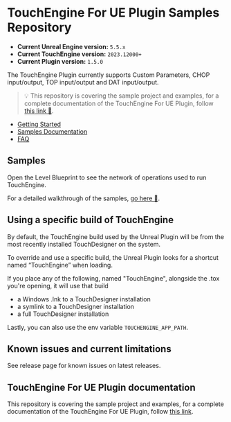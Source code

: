 # TouchEngine For UE Plugin Samples Repository

* **Current Unreal Engine version:** `5.5.x`
* **Current TouchEngine version:** `2023.12000+`
* **Current Plugin version:** `1.5.0`

The TouchEngine Plugin currently supports Custom Parameters, CHOP input/output, TOP input/output and DAT input/output.

> 💡 This repository is covering the sample project and examples, for a complete documentation of the TouchEngine For UE Plugin, follow [this link 🔗](https://github.com/TouchDesigner/TouchEngine-UE/).

* [Getting Started](docs/getting-started.md)
* [Samples Documentation](docs/samples.md)
* [FAQ](docs/FAQ.md)

## Samples

Open the Level Blueprint to see the network of operations used to run TouchEngine.

For a detailed walkthrough of the samples, [go here 🔗](docs/samples.md).

## Using a specific build of TouchEngine

By default, the TouchEngine build used by the Unreal Plugin will be from the most recently installed TouchDesigner on the system.

To override and use a specific build, the Unreal Plugin looks for a shortcut named “TouchEngine” when loading.

If you place any of the following, named "TouchEngine", alongside the .tox you're opening, it will use that build

- a Windows .lnk to a TouchDesigner installation
- a symlink to a TouchDesigner installation
- a full TouchDesigner installation

Lastly, you can also use the env variable `TOUCHENGINE_APP_PATH`.

## Known issues and current limitations

See release page for known issues on latest releases.

## TouchEngine For UE Plugin documentation

This repository is covering the sample project and examples, for a complete documentation of the TouchEngine For UE Plugin, follow [this link](https://github.com/TouchDesigner/TouchEngine-UE/).
